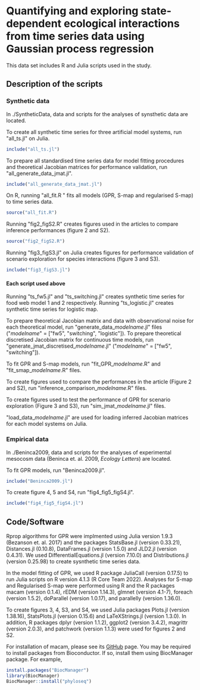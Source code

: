 # Quantifying and exploring state-dependent ecological interactions from time series data using Gaussian process regression

This data set includes R and Julia scripts used in the study.

## Description of the scripts
### Synthetic data
In ./SyntheticData, data and scripts for the analyses of synsthetic data are located.

To create all synthetic time series for three artificial model systems, run "all_ts.jl" on Julia.
```julia
include("all_ts.jl")
```

To prepare all standardised time series data for model fitting procedures and theoretical Jacobian matrices for performance validation, run "all_generate_data_jmat.jl".
```julia
include("all_generate_data_jmat.jl")
```

On R, running "all_fit.R " fits all models (GPR, S-map and regularised S-map) to time series data.
```R
source("all_fit.R")
```

Running "fig2_figS2.R" creates figures used in the articles to compare inference performances (figure 2 and S2).
```R
source("fig2_figS2.R")
```

Running "fig3_figS3.jl" on Julia creates figures for performance validation of scenario exploration for species interactions (figure 3 and S3).
```julia
include("fig3_figS3.jl")
```

#### Each script used above
Running "ts_fw5.jl" and "ts_switching.jl" creates synthetic time series for food web model 1 and 2 respectively.
Running "ts_logistic.jl" creates synthetic time series for logistic map.

To prepare theoretical Jacobian matrix and data with observational noise for each theoretical model, run "generate_data_*modelname*.jl" files  ("*modelname*" = ["fw5", "switching", "logistic"]).
To prepare theoretical discretised Jacobian matrix for continuous time models, run "generate_jmat_discretised_*modelname*.jl"  ("*modelname*" = ["fw5", "switching"]).

To fit GPR and S-map models, run "fit_GPR_*modelname*.R" and "fit_smap_*modelname*.R" files.

To create figures used to compare the performances in the article (Figure 2 and S2), run "inference_comparison_*modelname*.R" files.

To create figures used to test the performance of GPR for scenario exploration (Figure 3 and S3), run "sim_jmat_*modelname*.jl" files.

"load_data_*modelname*.jl" are used for loading inferred Jacobian matrices for each model systems on Julia.

### Empirical data
In ./Beninca2009, data and scripts for the analyses of experimental mesocosm data (Beninca et. al. 2009, *Ecology Letters*) are located.

To fit GPR models, run "Beninca2009.jl".
```julia
include("Beninca2009.jl")
```

To create figure 4, 5 and S4, run "fig4_fig5_figS4.jl".
```julia
include("fig4_fig5_figS4.jl")
```

## Code/Software
Rprop algorithms for GPR were implmented using Julia version 1.9.3 (Bezanson et. al. 2017) and the packages StatsBase.jl (version 0.33.21), Distances.jl (0.10.8), DataFrames.jl (version 1.5.0) and JLD2.jl (version 0.4.31). We used DifferentialEquations.jl (version 7.10.0) and Distributions.jl (version 0.25.98) to create sysnthetic time series data. 

In the model fitting of GPR, we used R package JuliaCall (version 0.17.5) to run Julia scripts on R version 4.1.3 (R Core Team 2022). Analyses for S-map and Regularised S-map were performed using R and the R packages macam (version 0.1.4), rEDM (version 1.14.3), glmnet (version 4.1-7), foreach (version 1.5.2), doParallel (version 1.0.17), and parallelly (version 1.36.0). 

To create figures 3, 4, S3, and S4, we used Julia packages Plots.jl (version 1.38.16), StatsPlots.jl (version 0.15.6) and LaTeXStrings.jl (version 1.3.0). In addition, R packages dplyr (version 1.1.2), ggplot2 (version 3.4.2), magrittr (version 2.0.3), and patchwork (version 1.1.3) were used for figures 2 and S2. 

For installation of macam, please see its [GitHub](https://github.com/ong8181/macam) page. You may be required to install packages from Bioconductor. If so, install them  using BiocManager package. For example,
```R
install.packages("BiocManager")
library(BiocManager)
BiocManager::install("phyloseq")
```

